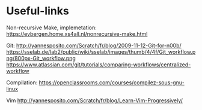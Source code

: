 # Useful-links

Non-recursive Make, implemetation:
https://evbergen.home.xs4all.nl/nonrecursive-make.html

Git:
http://yannesposito.com/Scratch/fr/blog/2009-11-12-Git-for-n00b/
https://sselab.de/lab2/public/wiki/sselab/images/thumb/4/4f/Git_workflow.png/800px-Git_workflow.png
https://www.atlassian.com/git/tutorials/comparing-workflows/centralized-workflow

Compilation:
https://openclassrooms.com/courses/compilez-sous-gnu-linux

Vim
http://yannesposito.com/Scratch/fr/blog/Learn-Vim-Progressively/
